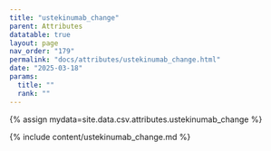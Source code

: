```yaml
---
title: "ustekinumab_change"
parent: Attributes
datatable: true
layout: page
nav_order: "179"
permalink: "docs/attributes/ustekinumab_change.html"
date: "2025-03-18"
params:
  title: ""
  rank: ""
---
```

{% assign mydata=site.data.csv.attributes.ustekinumab_change %} 

{% include content/ustekinumab_change.md %}
